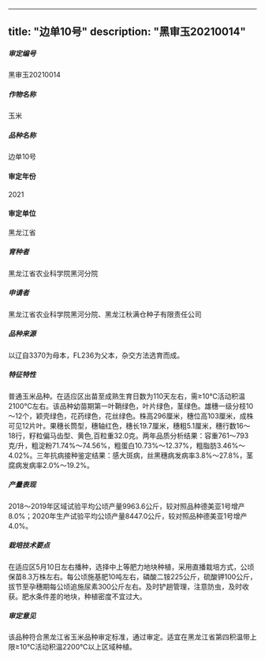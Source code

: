 
---
title: "边单10号"
description: "黑审玉20210014"
---
##### 审定编号 
黑审玉20210014

##### 作物名称
玉米

##### 品种名称
边单10号

#### 审定年份
2021	

#### 审定单位
黑龙江省

##### 育种者
黑龙江省农业科学院黑河分院

##### 申请者
黑龙江省农业科学院黑河分院、黑龙江秋满仓种子有限责任公司

##### 品种来源
以辽自3370为母本，FL236为父本，杂交方法选育而成。

##### 特征特性
普通玉米品种。在适应区出苗至成熟生育日数为110天左右，需≥10℃活动积温2100℃左右。该品种幼苗期第一叶鞘绿色，叶片绿色，茎绿色。雄穗一级分枝10～12个，颖壳绿色，花药绿色，花丝绿色。株高296厘米，穗位高103厘米，成株可见12片叶。果穗长筒型，穗轴红色，穗长19.7厘米，穗粗5.1厘米，穗行数16～18行，籽粒偏马齿型、黄色,百粒重32.0克。两年品质分析结果：容重761～793克/升，粗淀粉71.74%～74.56%，粗蛋白10.73%～12.37%，粗脂肪3.46%～4.02%。三年抗病接种鉴定结果：感大斑病，丝黑穗病发病率3.8%～27.8%，茎腐病发病率2.0%～19.2%。

##### 产量表现
2018～2019年区域试验平均公顷产量9963.6公斤，较对照品种德美亚1号增产8.0%；2020年生产试验平均公顷产量8447.0公斤，较对照品种德美亚1号增产4.0%。

##### 栽培技术要点
在适应区5月10日左右播种，选择中上等肥力地块种植，采用直播栽培方式，公顷保苗8.3万株左右。每公顷施基肥10吨左右，磷酸二铵225公斤，硫酸钾100公斤，拔节至孕穗期每公顷追施尿素300公斤左右。及时铲趟管理，注意防虫，及时收获。肥水条件差的地块，种植密度不宜过大。

##### 审定意见
该品种符合黑龙江省玉米品种审定标准，通过审定。适宜在黑龙江省第四积温带上限≥10℃活动积温2200℃以上区域种植。



